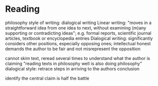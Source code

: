 # Reading
philosophy style of writing: dialogical writing
Linear writing: "moves in a straightforward idea from one idea to next, without examining (m)any supporting or contradicting ideas"; e.g. formal reports, scientific journal articles, textbook or encyclopedia entries
Dialogical writing: significantly considers other positions, especially opposing ones; intellectual honest demands the author to be fair and not misrepresent the opposition

cannot skim text, reread several times to understand what the author is claiming
"reading texts in philosophy well is also doing philosophy"
dialogical style: retrace steps in arriving to the authors conclusion

identify the central claim is half the battle